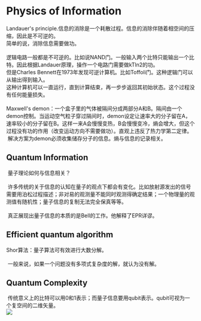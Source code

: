 Physics of Information
======
  Landauer's principle.信息的消除是一个耗散过程。信息的消除伴随着相空间的压缩，因此是不可逆的。<br>
  简单的说，消除信息需要做功。<br>
  <br>
  逻辑电路一般都是不可逆的。比如说NAND门。一般输入两个比特只能输出一个比特。因此根据Landauer原理，操作一个电路门需要做kTln2的功。<br>
  但是Charles Bennett在1973年发现可逆计算机。比如Toffoli门。这种逻辑门可以从输出得到输入。<br>
  这种计算机可以一直运行，直到计算结束，再一步步返回其初始状态。这个过程没有任何能量损失。<br>
  <br>
  Maxwell's demon：一个盒子里的气体被隔间分成两部分A和B。隔间由一个demon控制。当运动空气粒子穿过隔间时，demon设定让速率大的分子留在A，速率较小的分子留在B。这样一来A会慢慢变热，B会慢慢变冷，熵会增大，但这个过程没有功的作用（改变运动方向不需要做功）。直观上违反了热力学第二定律。<br>
  解决方案为demon必须收集储存分子的信息。熵与信息的记录相关。
  
Quantum Information
------

  量子理论如何与信息相关？<br>
  <br>
  许多传统的关于信息的认知在量子的观点下都会有变化。比如放射源发出的信号需要用泊松过程描述；非对易的观测量不能同时观测得确定结果；一个物理量的观测值有随机性；量子信息的复制无法完全保真等等。<br>
  <br>
  真正展现出量子信息的本质的是Bell的工作。他解释了EPR详谬。<br>
  
Efficient quantum algorithm
------
  Shor算法：量子算法可有效进行大数分解。<br>
  <br>
  一般来说，如果一个问题没有多项式复杂度的解，就认为没有解。<br>
  
Quantum Complexity
------
  传统意义上的比特可以用0和1表示；而量子信息要用qubit表示。qubit可视为一个复空间的二维矢量。<br>
<img src="http://chart.googleapis.com/chart?cht=tx&chl=\Large x=\frac{-b\pm\sqrt{b^2-4ac}}{2a}" style="border:none;">
